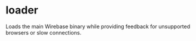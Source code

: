 # loader
Loads the main Wirebase binary while providing feedback for unsupported browsers or slow connections.
